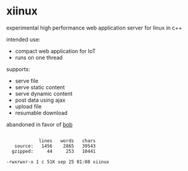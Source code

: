 # xiinux

experimental high performance web application server for linux in c++

intended use:
* compact web application for IoT
* runs on one thread

supports:
* serve file
* serve static content
* serve dynamic content
* post data using ajax
* upload file
* resumable download

abandoned in favor of [bob](https://github.com/calint/bob)

```

            lines   words   chars
   source:   1456    2865   39543
  gzipped:     44     253   10441

-rwxrwxr-x 1 c 51K sep 25 01:08 xiinux

```